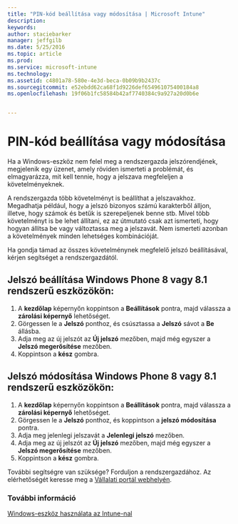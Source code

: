 ```yaml
---
title: "PIN-kód beállítása vagy módosítása | Microsoft Intune"
description: 
keywords: 
author: staciebarker
manager: jeffgilb
ms.date: 5/25/2016
ms.topic: article
ms.prod: 
ms.service: microsoft-intune
ms.technology: 
ms.assetid: c4801a78-580e-4e3d-beca-0b09b9b2437c
ms.sourcegitcommit: e52ebdd62ca68f1d9226def654961075400184a8
ms.openlocfilehash: 19f06b1fc58584b42af7740384c9a927a20d0b6e


---
```


# PIN-kód beállítása vagy módosítása

Ha a Windows-eszköz nem felel meg a rendszergazda jelszórendjének, megjelenik egy üzenet, amely röviden ismerteti a problémát, és elmagyarázza, mit kell tennie, hogy a jelszava megfeleljen a követelményeknek.

A rendszergazda több követelményt is beállíthat a jelszavakhoz. Megadhatja például, hogy a jelszó bizonyos számú karakterből álljon, illetve, hogy számok és betűk is szerepeljenek benne stb. Mivel több követelményt is be lehet állítani, ez az útmutató csak azt ismerteti, hogy hogyan állítsa be vagy változtassa meg a jelszavát. Nem ismerteti azonban a követelmények minden lehetséges kombinációját. 

Ha gondja támad az összes követelménynek megfelelő jelszó beállításával, kérjen segítséget a rendszergazdától.

## Jelszó beállítása Windows Phone 8 vagy 8.1 rendszerű eszközökön:

1. A **kezdőlap** képernyőn koppintson a **Beállítások** pontra, majd válassza a **zárolási képernyő** lehetőséget.
2. Görgessen le a **Jelszó** ponthoz, és csúsztassa a **Jelszó** sávot a **Be** állásba.
3. Adja meg az új jelszót az **Új jelszó** mezőben, majd még egyszer a **Jelszó megerősítése** mezőben. 
4. Koppintson a **kész** gombra.

## Jelszó módosítása Windows Phone 8 vagy 8.1 rendszerű eszközökön:

1. A **kezdőlap** képernyőn koppintson a **Beállítások** pontra, majd válassza a **zárolási képernyő** lehetőséget.
2. Görgessen le a **Jelszó** ponthoz, és koppintson a **jelszó módosítása** pontra.
3. Adja meg jelenlegi jelszavát a **Jelenlegi jelszó** mezőben.
4. Adja meg az új jelszót az **Új jelszó** mezőben, majd még egyszer a **Jelszó megerősítése** mezőben.
4. Koppintson a **kész** gombra.

További segítségre van szüksége? Forduljon a rendszergazdához. Az elérhetőségét keresse meg a [Vállalati portál webhelyén](http://portal.manage.microsoft.com).

### További információ
[Windows-eszköz használata az Intune-nal](using-your-windows-device-with-intune.md)


<!--HONumber=Jun16_HO4-->



